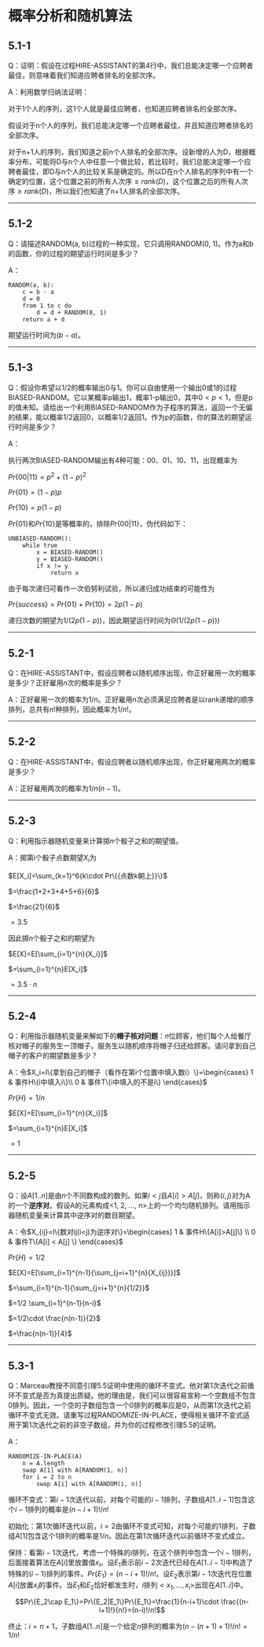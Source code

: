 # 概率分析和随机算法

## 5.1-1

Q：证明：假设在过程HIRE-ASSISTANT的第4行中，我们总能决定哪一个应聘者最佳，则意味着我们知道应聘者排名的全部次序。

A：利用数学归纳法证明：

对于1个人的序列，这1个人就是最佳应聘者，也知道应聘者排名的全部次序。

假设对于n个人的序列，我们总能决定哪一个应聘者最佳，并且知道应聘者排名的全部次序。

对于n+1人的序列，我们知道之前n个人排名的全部次序。设新增的人为D，根据概率分布，可能将D与n个人中任意一个做比较，若比较时，我们总能决定哪一个应聘者最佳，即D与n个人的比较关系是确定的。所以D在n个人排名的序列中有一个确定的位置，这个位置之前的所有人次序$\leq rank(D)$，这个位置之后的所有人次序$\geq rank(D)$，所以我们也知道了n+1人排名的全部次序。

--------------------------------------

## 5.1-2

Q：请描述RANDOM(a, b)过程的一种实现，它只调用RANDOM(0, 1)。作为a和b的函数，你的过程的期望运行时间是多少？

A：

```code
RANDOM(a, b):
    c = b - a
    d = 0
    from 1 to c do
        d = d + RANDOM(0, 1)
    return a + d
```

期望运行时间为$(b-a)$。

--------------------------------------

## 5.1-3

Q：假设你希望以1/2的概率输出0与1。你可以自由使用一个输出0或1的过程BIASED-RANDOM。它以某概率p输出1，概率1-p输出0，其中$0\lt p\lt 1$，但是p的值未知。请给出一个利用BIASED-RANDOM作为子程序的算法，返回一个无偏的结果，能以概率1/2返回0，以概率1/2返回1。作为p的函数，你的算法的期望运行时间是多少？

A：

执行两次BIASED-RANDOM输出有4种可能：00、01、10、11，出现概率为

$Pr\{00|11\}=p^2+(1-p)^2$

$Pr\{01\}=(1-p)p$

$Pr\{10\}=p(1-p)$

$Pr\{01\}$和$Pr\{10\}$是等概率的，排除$Pr\{00|11\}$，伪代码如下：

```code
UNBIASED-RANDOM():
    while true
        x = BIASED-RANDOM()
        y = BIASED-RANDOM()
        if x != y
            return x
```

由于每次递归可看作一次伯努利试验，所以递归成功结束的可能性为

$Pr\{success\}=Pr\{01\}+Pr\{10\}=2p(1-p)$

递归次数的期望为$1/(2p(1-p))$，因此期望运行时间为$\Theta(1/(2p(1-p)))$

--------------------------------------

## 5.2-1

Q：在HIRE-ASSISTANT中，假设应聘者以随机顺序出现，你正好雇用一次的概率是多少？正好雇用$n$次的概率是多少？

A：正好雇用一次的概率为$1/n$。正好雇用$n$次必须满足应聘者是以rank递增的顺序排列，总共有$n!$种排列，因此概率为$1/n!$。

--------------------------------------

## 5.2-2

Q：在HIRE-ASSISTANT中，假设应聘者以随机顺序出现，你正好雇用两次的概率是多少？

A：正好雇用两次的概率为$1/n(n-1)$。

--------------------------------------

## 5.2-3

Q：利用指示器随机变量来计算掷$n$个骰子之和的期望值。

A：掷第i个骰子点数期望$X_i$为

$E[X_i]=\sum_{k=1}^6{k\cdot Pr\{{点数k朝上}}\}$

$=\frac{1+2+3+4+5+6}{6}$

$=\frac{21}{6}$

$=3.5$

因此掷$n$个骰子之和的期望为

$E[X]=E[\sum_{i=1}^{n}{X_i}]$

$=\sum_{i=1}^{n}E[X_i]$

$=3.5\cdot n$

--------------------------------------

## 5.2-4

Q：利用指示器随机变量来解如下的**帽子核对问题**：$n$位顾客，他们每个人给餐厅核对帽子的服务生一顶帽子。服务生以随机顺序将帽子归还给顾客。请问拿到自己帽子的客户的期望数是多少？

A：令$X_i=I\{拿到自己的帽子（看作在第i个位置中填入数i）\}=\begin{cases}
1 & 事件H\{i中填入i\}\\
0 & 事件T\{i中填入的不是i\}
\end{cases}$

$Pr\{H\}=1/n$

$E[X]=E[\sum_{i=1}^{n}{X_i}]$

$=\sum_{i=1}^{n}E[X_i]$

$=1$

--------------------------------------

## 5.2-5

Q：设$A[1..n]$是由$n$个不同数构成的数列。如果$i<j$且$A[i]>A[j]$，则称$(i,j)$对为A的一个**逆序对**。假设A的元素构成<1, 2, ..., n>上的一个均匀随机排列。请用指示器随机变量来计算其中逆序对的数目期望。

A：令$X_{ij}=I\{数对ij(i<j)为逆序对\}=\begin{cases}
1 & 事件H\{A[i]>A[j]\} \\
0 & 事件T\{A[i] < A[j] \}
\end{cases}$

$Pr\{H\}=1/2$

$E[X]=E[\sum_{i=1}^{n-1}{\sum_{j=i+1}^{n}{X_{ij}}}]$

$=\sum_{i=1}^{n-1}{\sum_{j=i+1}^{n}{1/2}}$

$=1/2 \sum_{i=1}^{n-1}{n-i}$

$=1/2\cdot \frac{n(n-1)}{2}$

$=\frac{n(n-1)}{4}$

--------------------------------------

## 5.3-1

Q：Marceau教授不同意引理5.5证明中使用的循环不变式。他对第1次迭代之前循环不变式是否为真提出质疑。他的理由是，我们可以很容易宣称一个空数组不包含0排列。因此，一个空的子数组包含一个0排列的概率应是0，从而第1次迭代之前循环不变式无效。请重写过程RANDOMIZE-IN-PLACE，使得相关循环不变式适用于第1次迭代之前的非空子数组，并为你的过程修改引理5.5的证明。

A：
```code
RANDOMIZE-IN-PLACE(A)
    n = A.length
    swap A[1] with A[RANDOM(1, n)]
    for i = 2 to n
        swap A[i] with A[RANDOM(i, n)]
```

循环不变式：第$i-1$次迭代以前，对每个可能的$i-1$排列，子数组$A[1..i-1]$包含这个$i-1$排列的概率是$(n-i+1)!/n!$

初始化：第1次循环迭代以前，$i=2$由循环不变式可知，对每个可能的1排列，子数组$A[1]$包含这个1排列的概率是$1/n$。因此在第1次循环迭代以前循环不变式成立。

保持：看第$i-1$次迭代，考虑一个特殊的$i$排列，在这个排列中包含一个$i-1$排列，后面接着算法在$A[i]$里放置值$x_i$。设$E_1$表示前$i-2$次迭代已经在$A[1..i-1]$中构造了特殊的$(i-1)$排列的事件。$Pr\{E_1\}=(n-i+1)!/n!$。设$E_2$表示第$i-1$次迭代在位置$A[i]$放置$x_i$的事件。当$E_1$和$E_2$恰好都发生时，$i$排列$<x_1, ..., x_i>$出现在$A[1..i]$中。

$$Pr\{E_2\cap E_1\}=Pr\{E_2|E_1\}Pr\{E_1\}=\frac{1}{n-i+1}\cdot \frac{(n-i+1)!}{n!}=(n-i)!/n!$$

终止：$i=n+1$，子数组$A[1..n]$是一个给定$n$排列的概率为$(n-(n+1)+1)!/n!=1/n!$